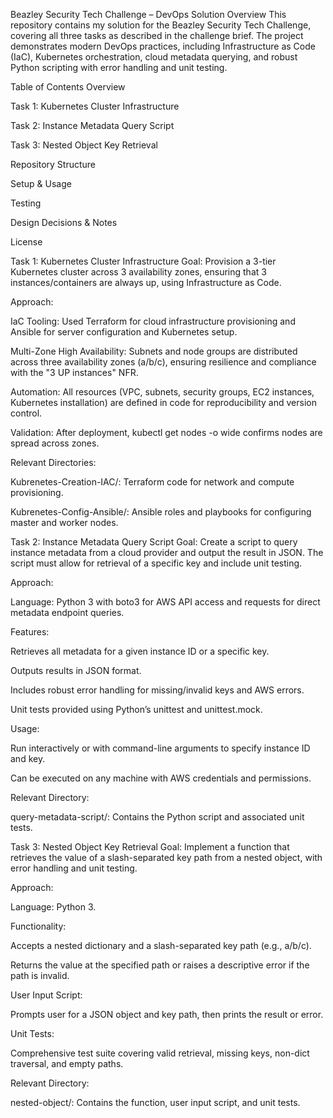 Beazley Security Tech Challenge – DevOps Solution
Overview
This repository contains my solution for the Beazley Security Tech Challenge, covering all three tasks as described in the challenge brief. The project demonstrates modern DevOps practices, including Infrastructure as Code (IaC), Kubernetes orchestration, cloud metadata querying, and robust Python scripting with error handling and unit testing.

Table of Contents
Overview

Task 1: Kubernetes Cluster Infrastructure

Task 2: Instance Metadata Query Script

Task 3: Nested Object Key Retrieval

Repository Structure

Setup & Usage

Testing

Design Decisions & Notes

License

Task 1: Kubernetes Cluster Infrastructure
Goal:
Provision a 3-tier Kubernetes cluster across 3 availability zones, ensuring that 3 instances/containers are always up, using Infrastructure as Code.

Approach:

IaC Tooling:
Used Terraform for cloud infrastructure provisioning and Ansible for server configuration and Kubernetes setup.

Multi-Zone High Availability:
Subnets and node groups are distributed across three availability zones (a/b/c), ensuring resilience and compliance with the "3 UP instances" NFR.

Automation:
All resources (VPC, subnets, security groups, EC2 instances, Kubernetes installation) are defined in code for reproducibility and version control.

Validation:
After deployment, kubectl get nodes -o wide confirms nodes are spread across zones.

Relevant Directories:

Kubrenetes-Creation-IAC/: Terraform code for network and compute provisioning.

Kubrenetes-Config-Ansible/: Ansible roles and playbooks for configuring master and worker nodes.

Task 2: Instance Metadata Query Script
Goal:
Create a script to query instance metadata from a cloud provider and output the result in JSON. The script must allow for retrieval of a specific key and include unit testing.

Approach:

Language: Python 3 with boto3 for AWS API access and requests for direct metadata endpoint queries.

Features:

Retrieves all metadata for a given instance ID or a specific key.

Outputs results in JSON format.

Includes robust error handling for missing/invalid keys and AWS errors.

Unit tests provided using Python’s unittest and unittest.mock.

Usage:

Run interactively or with command-line arguments to specify instance ID and key.

Can be executed on any machine with AWS credentials and permissions.

Relevant Directory:

query-metadata-script/: Contains the Python script and associated unit tests.

Task 3: Nested Object Key Retrieval
Goal:
Implement a function that retrieves the value of a slash-separated key path from a nested object, with error handling and unit testing.

Approach:

Language: Python 3.

Functionality:

Accepts a nested dictionary and a slash-separated key path (e.g., a/b/c).

Returns the value at the specified path or raises a descriptive error if the path is invalid.

User Input Script:

Prompts user for a JSON object and key path, then prints the result or error.

Unit Tests:

Comprehensive test suite covering valid retrieval, missing keys, non-dict traversal, and empty paths.

Relevant Directory:

nested-object/: Contains the function, user input script, and unit tests.
